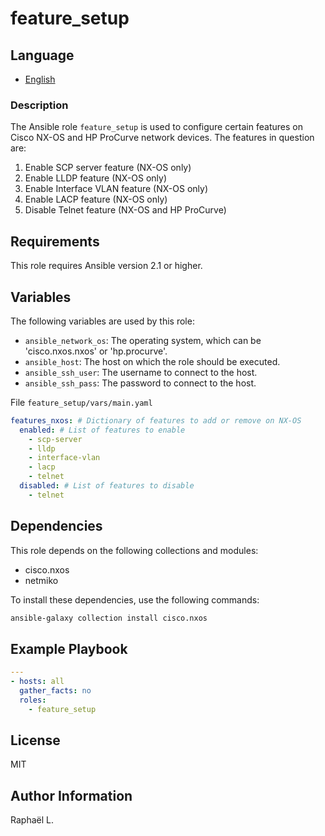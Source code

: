 # feature_setup

## Language

- [English](./README.md)

### Description
The Ansible role `feature_setup` is used to configure certain features on Cisco NX-OS and HP ProCurve network devices. The features in question are:

1. Enable SCP server feature (NX-OS only)
2. Enable LLDP feature (NX-OS only)
3. Enable Interface VLAN feature (NX-OS only)
4. Enable LACP feature (NX-OS only)
5. Disable Telnet feature (NX-OS and HP ProCurve)

## Requirements
This role requires Ansible version 2.1 or higher.

## Variables
The following variables are used by this role:

- `ansible_network_os`: The operating system, which can be 'cisco.nxos.nxos' or 'hp.procurve'.
- `ansible_host`: The host on which the role should be executed.
- `ansible_ssh_user`: The username to connect to the host.
- `ansible_ssh_pass`: The password to connect to the host.

File `feature_setup/vars/main.yaml`

```yaml
features_nxos: # Dictionary of features to add or remove on NX-OS
  enabled: # List of features to enable
    - scp-server
    - lldp
    - interface-vlan
    - lacp
    - telnet
  disabled: # List of features to disable
    - telnet
```
## Dependencies
This role depends on the following collections and modules:
- cisco.nxos
- netmiko

To install these dependencies, use the following commands:
```bash
ansible-galaxy collection install cisco.nxos
```
Example Playbook
------------

```yaml
---
- hosts: all
  gather_facts: no
  roles:
    - feature_setup
```

License
-------

MIT

Author Information
------------------

Raphaël L.